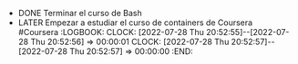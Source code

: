 - DONE Terminar el curso de Bash
- LATER Empezar a estudiar el curso de containers de Coursera #Coursera
  :LOGBOOK:
  CLOCK: [2022-07-28 Thu 20:52:55]--[2022-07-28 Thu 20:52:56] =>  00:00:01
  CLOCK: [2022-07-28 Thu 20:52:57]--[2022-07-28 Thu 20:52:57] =>  00:00:00
  :END: